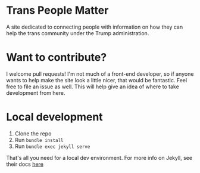# Trans People Matter
A site dedicated to connecting people with information on how they can help the trans community under the Trump administration.

# Want to contribute?
I welcome pull requests! I'm not much of a front-end developer, so if anyone wants to help make the site look a little nicer, that would be fantastic. Feel free to file an issue as well. This will help give an idea
of where to take development from here.

# Local development
1) Clone the repo
2) Run `bundle install`
3) Run `bundle exec jekyll serve`

That's all you need for a local dev environment. For more info on Jekyll, see their docs [here](https://jekyllrb.com/docs/)